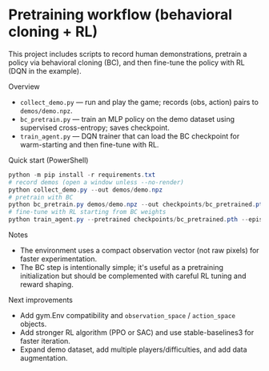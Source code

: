 # Pretraining workflow (behavioral cloning + RL)

This project includes scripts to record human demonstrations, pretrain a policy via
behavioral cloning (BC), and then fine-tune the policy with RL (DQN in the example).

Overview
- `collect_demo.py` — run and play the game; records (obs, action) pairs to `demos/demo.npz`.
- `bc_pretrain.py` — train an MLP policy on the demo dataset using supervised cross-entropy; saves checkpoint.
- `train_agent.py` — DQN trainer that can load the BC checkpoint for warm-starting and then fine-tune with RL.

Quick start (PowerShell)
```powershell
python -m pip install -r requirements.txt
# record demos (open a window unless --no-render)
python collect_demo.py --out demos/demo.npz
# pretrain with BC
python bc_pretrain.py demos/demo.npz --out checkpoints/bc_pretrained.pth --epochs 20
# fine-tune with RL starting from BC weights
python train_agent.py --pretrained checkpoints/bc_pretrained.pth --episodes 200
```

Notes
- The environment uses a compact observation vector (not raw pixels) for faster experimentation.
- The BC step is intentionally simple; it's useful as a pretraining initialization but should be complemented with careful RL tuning and reward shaping.

Next improvements
- Add gym.Env compatibility and `observation_space` / `action_space` objects.
- Add stronger RL algorithm (PPO or SAC) and use stable-baselines3 for faster iteration.
- Expand demo dataset, add multiple players/difficulties, and add data augmentation.
